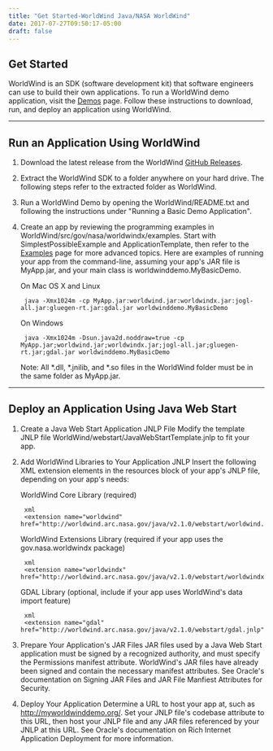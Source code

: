 ```yaml
---
title: "Get Started-WorldWind Java/NASA WorldWind"
date: 2017-07-27T09:50:17-05:00
draft: false
---
```


## Get Started

WorldWind is an SDK (software development kit) that software engineers can use to build their own applications. To run a WorldWind demo application, visit the [Demos](/java/demos/) page. Follow these instructions to download, run, and deploy an application using WorldWind.

---

## Run an Application Using WorldWind

1. Download the latest release from the WorldWind [GitHub Releases](https://github.com/NASAWorldWind/WorldWindJava/releases).

2. Extract the WorldWind SDK to a folder anywhere on your hard drive. The following steps refer to the extracted folder as WorldWind.

3. Run a WorldWind Demo by opening the WorldWind/README.txt and following the instructions under "Running a Basic Demo Application".

4. Create an app by reviewing the programming examples in WorldWind/src/gov/nasa/worldwindx/examples. Start with SimplestPossibleExample and ApplicationTemplate, then refer to the [Examples](/java/examples/) page for more advanced topics. Here are examples of running your app from the command-line, assuming your app's JAR file is MyApp.jar, and your main class is worldwinddemo.MyBasicDemo.

    On Mac OS X and Linux

        java -Xmx1024m -cp MyApp.jar:worldwind.jar:worldwindx.jar:jogl-all.jar:gluegen-rt.jar:gdal.jar worldwinddemo.MyBasicDemo

    On Windows

        java -Xmx1024m -Dsun.java2d.noddraw=true -cp MyApp.jar;worldwind.jar;worldwindx.jar;jogl-all.jar;gluegen-rt.jar;gdal.jar worldwinddemo.MyBasicDemo

    Note: All *.dll, *.jnilib, and *.so files in the WorldWind folder must be in the same folder as MyApp.jar.

---

## Deploy an Application Using Java Web Start

1. Create a Java Web Start Application JNLP File
Modify the template JNLP file WorldWind/webstart/JavaWebStartTemplate.jnlp to fit your app.

2. Add WorldWind Libraries to Your Application JNLP
Insert the following XML extension elements in the resources block of your app's JNLP file, depending on your app's needs:

    WorldWind Core Library (required)

        xml
        <extension name="worldwind" href="http://worldwind.arc.nasa.gov/java/v2.1.0/webstart/worldwind.jnlp"/>


    WorldWind Extensions Library (required if your app uses the gov.nasa.worldwindx package)

        xml
        <extension name="worldwindx" href="http://worldwind.arc.nasa.gov/java/v2.1.0/webstart/worldwindx.jnlp"/>

    GDAL Library (optional, include if your app uses WorldWind's data import feature)

        xml
        <extension name="gdal" href="http://worldwind.arc.nasa.gov/java/v2.1.0/webstart/gdal.jnlp"/>

3. Prepare Your Application's JAR Files
JAR files used by a Java Web Start application must be signed by a recognized authority, and must specify the Permissions manifest attribute. WorldWind's JAR files have already been signed and contain the necessary manifest attributes. See Oracle's documentation on Signing JAR Files and JAR File Manfiest Attributes for Security.

4. Deploy Your Application
Determine a URL to host your app at, such as http://myworldwinddemo.org/. Set your JNLP file's codebase attribute to this URL, then host your JNLP file and any JAR files referenced by your JNLP at this URL. See Oracle's documentation on Rich Internet Application Deployment for more information.

<br/>
